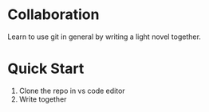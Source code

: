 # Collaboration
Learn to use git in general by writing a light novel together.

# Quick Start
1. Clone the repo in vs code editor
2. Write together
